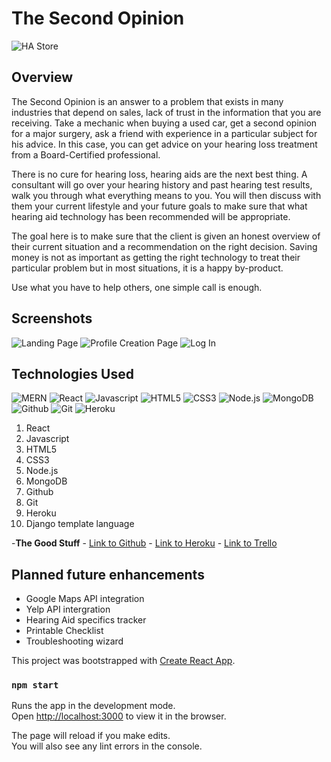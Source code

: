 # **The Second Opinion**

![HA Store](https://i.imgur.com/g2K3vyI.png)

## **Overview**

The Second Opinion is an answer to a problem that exists in many industries that depend on sales, lack of trust in the information that you are receiving. Take a mechanic when buying a used car, get a second opinion for a major surgery, ask a friend with experience in a particular subject for his advice. In this case, you can get advice on your hearing loss treatment from a Board-Certified professional. 

There is no cure for hearing loss, hearing aids are the next best thing. A consultant will go over your hearing history and past hearing test results, walk you through what everything means to you. You will then discuss with them your current lifestyle and your future goals to make sure that what hearing aid technology has been recommended will be appropriate. 

The goal here is to make sure that the client is given an honest overview of their current situation and a recommendation on the right decision. Saving money is not as important as getting the right technology to treat their particular problem but in most situations, it is a happy by-product. 

Use what you have to help others, one simple call is enough.


## **Screenshots**
![Landing Page](https://i.imgur.com/h7gYq4M.png)
![Profile Creation Page](https://i.imgur.com/dBQzvGU.png)
![Log In](https://i.imgur.com/I63QZJd.png)


## **Technologies Used**
![MERN](https://i.imgur.com/63CgFhX.png)
![React](https://i.imgur.com/mjycrST.png)
![Javascript](https://i.imgur.com/hnKiyy9.png)
![HTML5](https://i.imgur.com/0Ehoi7U.png)
![CSS3](https://i.imgur.com/1RPHV5W.png)
![Node.js](https://i.imgur.com/ZWxlgIG.jpg)
![MongoDB](https://i.imgur.com/RALRVCg.png)
![Github](https://i.imgur.com/7LyflRV.png)
![Git](https://i.imgur.com/uA6xQMO.png)
![Heroku](https://i.imgur.com/jS7vfhC.jpg)
1. React
2. Javascript
3. HTML5
4. CSS3
5. Node.js
6. MongoDB
7. Github
8. Git
9. Heroku
10. Django template language


-**The Good Stuff**
    - [Link to Github](https://github.com/R101010/hastore)
    - [Link to Heroku](https://thesecondopinion.herokuapp.com)
    - [Link to Trello](https://trello.com/b/PkbaSOmr/ha-store)


## **Planned future enhancements**

* Google Maps API integration
* Yelp API intergration
* Hearing Aid specifics tracker
* Printable Checklist
* Troubleshooting wizard

This project was bootstrapped with [Create React App](https://github.com/facebook/create-react-app).

### `npm start`

Runs the app in the development mode.<br />
Open [http://localhost:3000](http://localhost:3000) to view it in the browser.

The page will reload if you make edits.<br />
You will also see any lint errors in the console.

